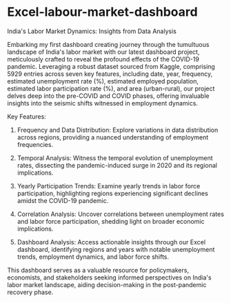 # Excel-labour-market-dashboard
India's Labor Market Dynamics: Insights from Data Analysis

Embarking my first dashboard creating journey through the tumultuous landscape of India's labor market with our latest dashboard project, meticulously crafted to reveal the profound effects of the COVID-19 pandemic. Leveraging a robust dataset sourced from Kaggle, comprising 5929 entries across seven key features, including date, year, frequency, estimated unemployment rate (%), estimated employed population, estimated labor participation rate (%), and area (urban-rural), our project delves deep into the pre-COVID and COVID phases, offering invaluable insights into the seismic shifts witnessed in employment dynamics.

Key Features:

1. Frequency and Data Distribution: Explore variations in data distribution across regions, providing a nuanced understanding of employment frequencies.

2. Temporal Analysis: Witness the temporal evolution of unemployment rates, dissecting the pandemic-induced surge in 2020 and its regional implications.

3. Yearly Participation Trends: Examine yearly trends in labor force participation, highlighting regions experiencing significant declines amidst the COVID-19 pandemic.

4. Correlation Analysis: Uncover correlations between unemployment rates and labor force participation, shedding light on broader economic implications.

5. Dashboard Analysis: Access actionable insights through our Excel dashboard, identifying regions and years with notable unemployment trends, employment dynamics, and labor force shifts.

This dashboard serves as a valuable resource for policymakers, economists, and stakeholders seeking informed perspectives on India's labor market landscape, aiding decision-making in the post-pandemic recovery phase.

